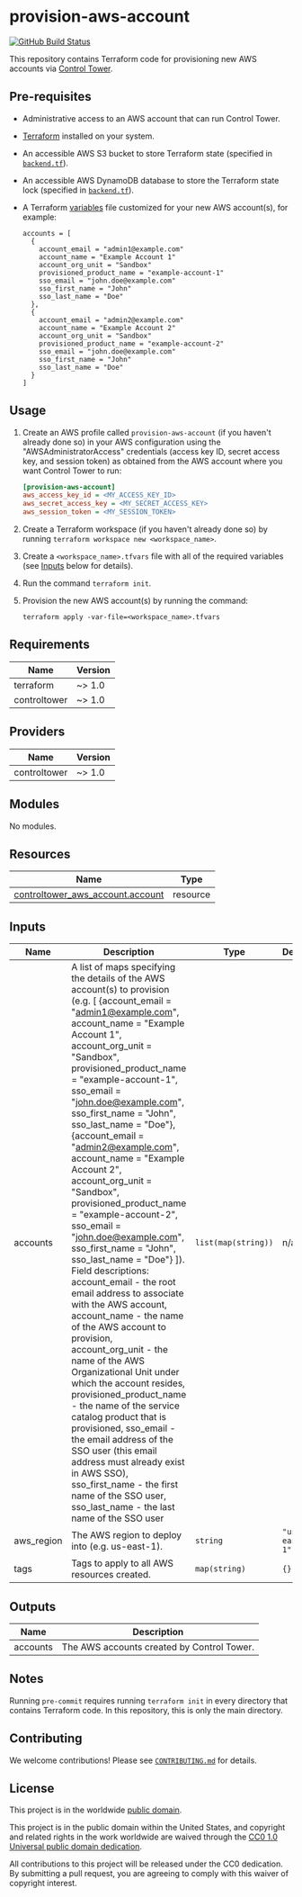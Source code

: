 # provision-aws-account #

[![GitHub Build Status](https://github.com/cisagov/provision-aws-account/workflows/build/badge.svg)](https://github.com/cisagov/provision-aws-account/actions)

This repository contains Terraform code for provisioning new AWS accounts
via [Control Tower](https://aws.amazon.com/controltower/).

## Pre-requisites ##

- Administrative access to an AWS account that can run Control Tower.
- [Terraform](https://www.terraform.io/) installed on your system.
- An accessible AWS S3 bucket to store Terraform state
  (specified in [`backend.tf`](backend.tf)).
- An accessible AWS DynamoDB database to store the Terraform state lock
  (specified in [`backend.tf`](backend.tf)).
- A Terraform [variables](variables.tf) file customized for your new
  AWS account(s), for example:

  ```hcl
  accounts = [
    {
      account_email = "admin1@example.com"
      account_name = "Example Account 1"
      account_org_unit = "Sandbox"
      provisioned_product_name = "example-account-1"
      sso_email = "john.doe@example.com"
      sso_first_name = "John"
      sso_last_name = "Doe"
    },
    {
      account_email = "admin2@example.com"
      account_name = "Example Account 2"
      account_org_unit = "Sandbox"
      provisioned_product_name = "example-account-2"
      sso_email = "john.doe@example.com"
      sso_first_name = "John"
      sso_last_name = "Doe"
    }
  ]
  ```

## Usage ##

1. Create an AWS profile called `provision-aws-account` (if you haven't
   already done so) in your AWS configuration using the
   "AWSAdministratorAccess" credentials (access key ID, secret access key,
   and session token) as obtained from the AWS account where you want
   Control Tower to run:

   ```ini
   [provision-aws-account]
   aws_access_key_id = <MY_ACCESS_KEY_ID>
   aws_secret_access_key = <MY_SECRET_ACCESS_KEY>
   aws_session_token = <MY_SESSION_TOKEN>
   ```

1. Create a Terraform workspace (if you haven't already done so) by running
   `terraform workspace new <workspace_name>`.
1. Create a `<workspace_name>.tfvars` file with all of the required
   variables (see [Inputs](#Inputs) below for details).
1. Run the command `terraform init`.
1. Provision the new AWS account(s) by running the command:

   ```console
   terraform apply -var-file=<workspace_name>.tfvars
   ```

## Requirements ##

| Name | Version |
|------|---------|
| terraform | ~> 1.0 |
| controltower | ~> 1.0 |

## Providers ##

| Name | Version |
|------|---------|
| controltower | ~> 1.0 |

## Modules ##

No modules.

## Resources ##

| Name | Type |
|------|------|
| [controltower_aws_account.account](https://registry.terraform.io/providers/idealo/controltower/latest/docs/resources/aws_account) | resource |

## Inputs ##

| Name | Description | Type | Default | Required |
|------|-------------|------|---------|:--------:|
| accounts | A list of maps specifying the details of the AWS account(s) to provision (e.g. [ {account\_email = "admin1@example.com", account\_name = "Example Account 1", account\_org\_unit = "Sandbox", provisioned\_product\_name = "example-account-1", sso\_email = "john.doe@example.com", sso\_first\_name = "John", sso\_last\_name = "Doe"}, {account\_email = "admin2@example.com", account\_name = "Example Account 2", account\_org\_unit = "Sandbox", provisioned\_product\_name = "example-account-2", sso\_email = "john.doe@example.com", sso\_first\_name = "John", sso\_last\_name = "Doe"} ]).  Field descriptions: account\_email - the root email address to associate with the AWS account, account\_name - the name of the AWS account to provision, account\_org\_unit - the name of the AWS Organizational Unit under which the account resides, provisioned\_product\_name - the name of the service catalog product that is provisioned, sso\_email - the email address of the SSO user (this email address must already exist in AWS SSO), sso\_first\_name - the first name of the SSO user, sso\_last\_name - the last name of the SSO user | `list(map(string))` | n/a | yes |
| aws\_region | The AWS region to deploy into (e.g. us-east-1). | `string` | `"us-east-1"` | no |
| tags | Tags to apply to all AWS resources created. | `map(string)` | `{}` | no |

## Outputs ##

| Name | Description |
|------|-------------|
| accounts | The AWS accounts created by Control Tower. |

## Notes ##

Running `pre-commit` requires running `terraform init` in every directory that
contains Terraform code. In this repository, this is only the main directory.

## Contributing ##

We welcome contributions!  Please see [`CONTRIBUTING.md`](CONTRIBUTING.md) for
details.

## License ##

This project is in the worldwide [public domain](LICENSE).

This project is in the public domain within the United States, and
copyright and related rights in the work worldwide are waived through
the [CC0 1.0 Universal public domain
dedication](https://creativecommons.org/publicdomain/zero/1.0/).

All contributions to this project will be released under the CC0
dedication. By submitting a pull request, you are agreeing to comply
with this waiver of copyright interest.

